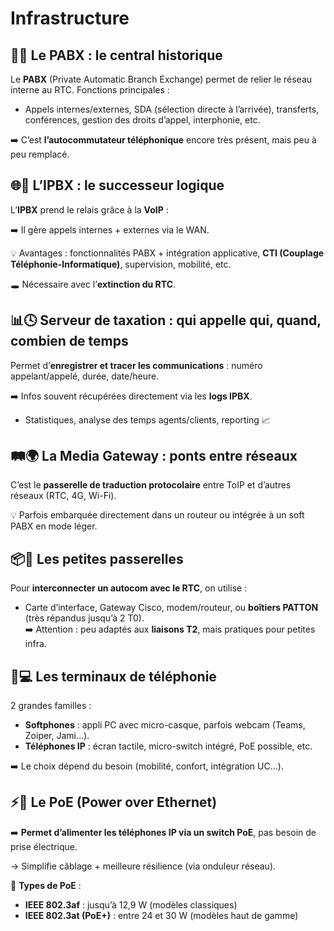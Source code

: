 # Infrastructure

## **🧭🔌 Le PABX : le central historique**

Le **PABX** (Private Automatic Branch Exchange) permet de relier le réseau interne au RTC. Fonctions principales :

- Appels internes/externes, SDA (sélection directe à l’arrivée), transferts, conférences, gestion des droits d’appel, interphonie, etc.

➡️ C’est **l’autocommutateur téléphonique** encore très présent, mais peu à peu remplacé.



## **🌐📲 L’IPBX : le successeur logique**

L’**IPBX** prend le relais grâce à la **VoIP** :

➡️ Il gère appels internes + externes via le WAN.

💡 Avantages : fonctionnalités PABX + intégration applicative, **CTI (Couplage Téléphonie-Informatique)**, supervision, mobilité, etc.

🕳️ Nécessaire avec l’**extinction du RTC**.



## **📊🕓 Serveur de taxation : qui appelle qui, quand, combien de temps**

Permet d’**enregistrer et tracer les communications** : numéro appelant/appelé, durée, date/heure.

➡️ Infos souvent récupérées directement via les **logs IPBX**.

- Statistiques, analyse des temps agents/clients, reporting 📈



## **🛤️🌍 La Media Gateway : ponts entre réseaux**

C’est le **passerelle de traduction protocolaire** entre ToIP et d’autres réseaux (RTC, 4G, Wi-Fi).

💡 Parfois embarquée directement dans un routeur ou intégrée à un soft PABX en mode léger.



## **📦🪪 Les petites passerelles**

Pour **interconnecter un autocom avec le RTC**, on utilise :

- Carte d’interface, Gateway Cisco, modem/routeur, ou **boîtiers PATTON** (très répandus jusqu’à 2 T0).  
  ➡️ Attention : peu adaptés aux **liaisons T2**, mais pratiques pour petites infra.



## **📱💻 Les terminaux de téléphonie**

2 grandes familles :

- **Softphones** : appli PC avec micro-casque, parfois webcam (Teams, Zoiper, Jami…).
- **Téléphones IP** : écran tactile, micro-switch intégré, PoE possible, etc.

➡️ Le choix dépend du besoin (mobilité, confort, intégration UC…).



## **⚡🔌 Le PoE (Power over Ethernet)**

➡️ **Permet d’alimenter les téléphones IP via un switch PoE**, pas besoin de prise électrique.

→ Simplifie câblage + meilleure résilience (via onduleur réseau).

📏 **Types de PoE** : 
- **IEEE 802.3af** : jusqu’à 12,9 W (modèles classiques)
- **IEEE 802.3at (PoE+)** : entre 24 et 30 W (modèles haut de gamme)


